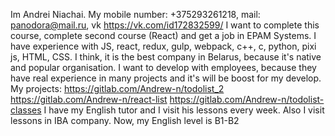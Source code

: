 Im Andrei Niachai. 
My mobile number: +375293261218, 
          mail: panodora@mail.ru, 
          vk https://vk.com/id172832599/
I want to complete this course, complete second course (React) and get a job in EPAM Systems.
I have experience with JS, react, redux, gulp, webpack, c++, c, python, pixi js, HTML, CSS.
I think, it is the best company in Belarus, because it's native and popular organisation. I want to develop with employees, because they have
real experience in many projects and it's will be boost for my develop.
My projects: https://gitlab.com/Andrew-n/todolist_2
             https://gitlab.com/Andrew-n/react-list
             https://gitlab.com/Andrew-n/todolist-classes
I have my English tutor and I visit his lessons every week. Also I visit lessons in IBA company.
Now, my English level is B1-B2
